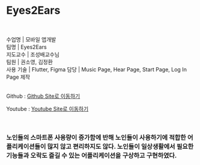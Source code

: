 # Eyes2Ears

<br/>


수업명 | 모바일 앱개발 <br/>
팀명 | Eyes2Ears <br/>
지도교수 | 조성배교수님 <br/>
팀원 | 권소영, 김정환 <br/>
사용 기술 | Flutter, Figma
담당 | Music Page, Hear Page, Start Page, Log In Page 제작
<br/><br/>

Github : [Github Site로 이동하기](https://github.com/ddo0ii/Eyes2Ears_flutter)

Youtube : [Youtube Site로 이동하기](https://www.youtube.com/watch?v=s5NPzhmp7OU)

<br/>

### 노인들의 스마트폰 사용량이 증가함에 반해 노인들이 사용하기에 적합한 어플리케이션들이 많지 않고 편리하지도 않다. 노인들이 일상생활에서 필요한 기능들과 오락도 즐길 수 있는 어플리케이션을 구상하고 구현하였다.

